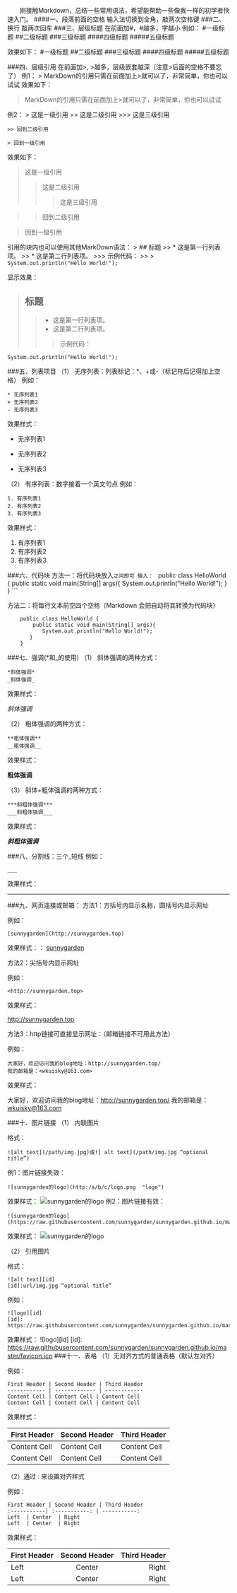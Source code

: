 　　刚接触Markdown，总结一些常用语法，希望能帮助一些像我一样的初学者快速入门。
####一、段落前面的空格
输入法切换到全角，敲两次空格键
###二、换行
敲两次回车
###三、层级标题
在前面加#，#越多，字越小
例如：
    #一级标题
    ##二级标题
    ###三级标题
    ####四级标题
    #####五级标题

效果如下：
#一级标题
##二级标题
###三级标题
####四级标题
#####五级标题
 
###四、层级引用
在前面加>, >越多，层级嵌套越深（注意>后面的空格不要忘了）
例1：
    > MarkDown的引用只需在前面加上>就可以了，非常简单，你也可以试试
效果如下：
> MarkDown的引用只需在前面加上>就可以了，非常简单，你也可以试试
 
例2：
    > 这是一级引用
    >> 这是二级引用
    >>> 这是三级引用
    
    >> 回到二级引用
    
    > 回到一级引用
效果如下：
> 这是一级引用
>> 这是二级引用
>>> 这是三级引用

>> 回到二级引用

> 回到一级引用	 

引用的块内也可以使用其他MarkDown语法：
    > ## 标题
    >> * 这是第一行列表项。
    >> * 这是第二行列表项。
    >>> 示例代码：
    >> > 
    ```
    System.out.println("Hello World!");
    ```

显示效果：
> ## 标题
>> * 这是第一行列表项。
>> * 这是第二行列表项。
>>> 示例代码：
>> > 
```
System.out.println("Hello World!");
``` 

###五、列表项目
（1）	无序列表：列表标记：*、+或-（标记符后记得加上空格）
例如：
```
* 无序列表1
+ 无序列表2
- 无序列表3
```
效果样式：
* 无序列表1
+ 无序列表2
- 无序列表3

（2）	有序列表：数字接着一个英文句点
例如：
```
1. 有序列表1
2. 有序列表2
3. 有序列表3
```
效果样式：
1. 有序列表1
2. 有序列表2
3. 有序列表3

###六、代码块
方法一：将代码块放入```之间即可
输入：
    ```
    public class HelloWorld {
        public static void main(String[] args){
           System.out.println("Hello World!");
       }
    }
    ```
 
方法二：将每行文本前空四个空格（Markdown 会把自动将其转换为代码块）

        public class HelloWorld {
            public static void main(String[] args){
               System.out.println("Hello World!");
           }
        }
###七、强调(*和_的使用)
（1）	斜体强调的两种方式：
```
*斜体强调*    
_斜体强调_
```
效果样式：

*斜体强调*

（2）	粗体强调的两种方式：
```
**粗体强调**
__粗体强调__
```
效果样式：

**粗体强调**
   
（3）	斜体+粗体强调的两种方式：
```
***斜粗体强调***
___斜粗体强调___
```
效果样式：

***斜粗体强调***
 

###八、分割线：三个_短线
例如：
```
___

```
效果样式：
___

###九、网页连接或邮箱：
方法1：方括号内显示名称，圆括号内显示网址
 
例如：
```
[sunnygarden](http://sunnygarden.top)
```
效果样式：：
[sunnygarden](http://sunnygarden.top)
 
方法2：尖括号内显示网址

例如：
```
<http://sunnygarden.top>
```
效果样式：

<http://sunnygarden.top>

方法3：http链接可直接显示网址：（邮箱链接不可用此方法）

例如：
```
大家好，欢迎访问我的blog地址：http://sunnygarden.top/
我的邮箱是：<wkuisky@163.com>
```
效果样式：

大家好，欢迎访问我的blog地址：http://sunnygarden.top/
我的邮箱是：<wkuisky@163.com>

###十、图片链接
（1）	内联图片

格式：
```
![alt text](/path/img.jpg)或![ alt text](/path/img.jpg “optional title”)
```
例1：图片链接失效：
```
![sunnygarden的logo](http:/a/b/c/logo.png  "logo")
```
效果样式：
 ![sunnygarden的logo](http:/a/b/c/logo.png  "logo")
例2：图片链接有效：
```
![sunnygarden的logo](https://raw.githubusercontent.com/sunnygarden/sunnygarden.github.io/master/favicon.ico)
```
效果样式：
![sunnygarden的logo](https://raw.githubusercontent.com/sunnygarden/sunnygarden.github.io/master/favicon.ico)

（2）	引用图片

格式：
```
![alt text][id]
[id]:url/img.jpg “optional title”
```
例如：
```
![logo][id]
[id]: https://raw.githubusercontent.com/sunnygarden/sunnygarden.github.io/master/favicon.ico
```
效果样式：
![logo][id]
[id]: https://raw.githubusercontent.com/sunnygarden/sunnygarden.github.io/master/favicon.ico 
###十一、表格
（1）无对齐方式的普通表格（默认左对齐）

例如：
```
First Header | Second Header | Third Header
------------ | ------------- | ------------
Content Cell | Content Cell | Content Cell
Content Cell | Content Cell | Content Cell
``` 
效果样式：

First Header | Second Header | Third Header
------------ | ------------- | ------------
Content Cell | Content Cell | Content Cell
Content Cell | Content Cell | Content Cell

（2）通过 : 来设置对齐样式

例如：
```
First Header | Second Header | Third Header
:-----------| :-----------: | -----------:
Left  | Center  | Right
Left  | Center  | Right
```
效果样式：

First Header | Second Header | Third Header
:-----------| :-----------: | -----------:
Left  | Center  | Right
Left  | Center  | Right
